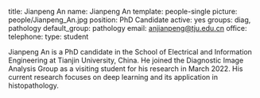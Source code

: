 title: Jianpeng An
name: Jianpeng An
template: people-single
picture: people/Jianpeng_An.jpg
position: PhD Candidate
active: yes
groups: diag, pathology
default_group: pathology
email: anjianpeng@tju.edu.cn
office: 
telephone: 
type: student

Jianpeng An is a PhD candidate in the School of Electrical and Information Engineering at Tianjin University, China. He joined the Diagnostic Image Analysis Group as a visiting student for his research in March 2022. His current research focuses on deep learning and its application in histopathology.
